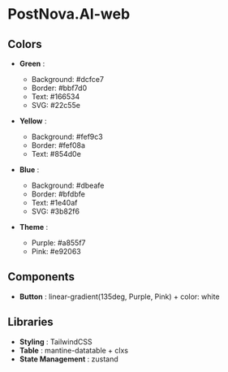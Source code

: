# PostNova.AI-web

## Colors
- <b>Green</b> :
    - Background: #dcfce7
    - Border: #bbf7d0
    - Text: #166534
    - SVG: #22c55e

- <b>Yellow</b> :
    - Background: #fef9c3
    - Border: #fef08a
    - Text: #854d0e

- <b>Blue</b> :
    - Background: #dbeafe
    - Border: #bfdbfe
    - Text: #1e40af
    - SVG: #3b82f6

- <b>Theme</b> :
    - Purple: #a855f7
    - Pink: #e92063

## Components
- <b>Button</b> : linear-gradient(135deg, Purple, Pink) + color: white

## Libraries
- <b>Styling</b> : TailwindCSS
- <b>Table</b> : mantine-datatable + clxs
- <b>State Management</b> : zustand